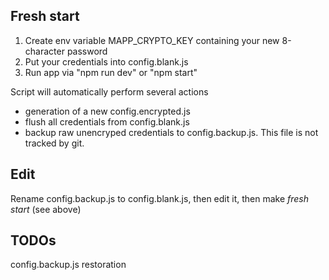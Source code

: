 Fresh start
---
1. Create env variable MAPP_CRYPTO_KEY containing your new 8-character password
2. Put your credentials into config.blank.js
3. Run app via "npm run dev" or "npm start"

Script will automatically perform several actions
- generation of a new config.encrypted.js
- flush all credentials from config.blank.js
- backup raw unencryped credentials to config.backup.js. This file is not tracked by git.

Edit
---
Rename config.backup.js to config.blank.js, then edit it, then make _fresh start_ (see above)

TODOs
---
config.backup.js restoration
